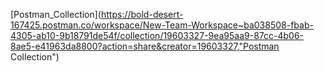[Postman_Collection](https://bold-desert-167425.postman.co/workspace/New-Team-Workspace~ba038508-fbab-4305-ab10-9b18791de54f/collection/19603327-9ea95aa9-87cc-4b06-8ae5-e41963da8800?action=share&creator=19603327,"Postman Collection")
